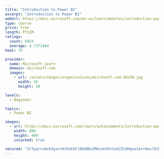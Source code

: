 ```yaml
---
title: "Introduction to Power BI"
excerpt: "Introduction to Power BI"
webUrl: https://docs.microsoft.com/en-us/learn/modules/introduction-power-bi/
type: course
price: Free
length: PT31M
ratings:
  count: 6924
  average: 4.7371464
heat: 75

provider:
  name: Microsoft Learn
  domain: microsoft.com
  images:
    - url: /assets/images/organizations/microsoft.com-50x50.jpg
      width: 50
      height: 50

levels:
  - Beginner

topics:
  - Power BI

images:
  - url: https://docs.microsoft.com/learn/achievements/introduction-power-bi-social.png
    width: 800
    height: 400
    isCached: true

secured: "ZrTpqr+x8vEdyoz+HJKobSF18048DxZMmi4nX9rSu6ZILBHqoa3a++Hov/91kttDFKzqWaTSEIMZjUhCUpZ8xdwRSTHozStMeMbUowC123GgXlzB9QSJZ2rPmxmtFxUCtq1YCE9I792hxvRGWXmgRe2Fdf8nfyFBQ2lzONp3/Sy5Q1MEZo0ewCw2CUpy+yCX67QYOrBTYRmLOkINVV09J5jyL79bvrMf+CxCL9JRiRqWJ1pQ1lUHjkDoNmmVxsCHl9s4mut0n7K+pAb2aEzdKwQUHgZjpgGrjfuIF8uRx1b+Rcr4j/rfBKvism/o6RiOZEQ5VQLMqQhHUgl3s34uhmyyWNfJvnE45DTiAvcCkMofkrcysW8C7nRuLymXtdkom3B4+RVhVa57Ms/16MfKXAe3LDw1qYWNZOO9Pn5nCrs=;w6YfyVucXRfSq8qFNky72A=="
---
```


